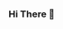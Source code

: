### Hi There 👋

<!--
**I am Abduallah ** ✨a Computer Engineer✨

- 🔭 I’m currently working as a Front-End Web Developer
- 🌱 I’m currently learning ... modern frameworks like React and Vue Also,  AI and ML
- 👯 I’m looking to collaborate with a new communities that make an impact in our life 
- 🤔 I’m looking for help 
- 💬 Ask me about Software Development 
- 📫 How to reach me: abduallah.imu2@gmail.com
- ⚡ Fun fact: ...


since I am coming from a Computer Engineering background, I have built my field base with good knowledge 
In algorithms and data structures that makes me more effective in the work environment. 

And as we all know  building relationships with people from different cultures is the key to building diverse communities 
I had the opportunity to work with people from different religions and ethnicities as a team member and during our work I have learned so many things,
how to build strong and caring relationships based on trust, understanding and improve my communication skills to share my goals 

I also work as hard as I can until I reach a stage of balance which I feel stable and have a sense of harmony in my life.
Balance is an important thing in our lives, even in the simplest things, time for rest,time for work  etc .

-->
